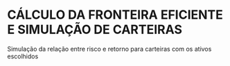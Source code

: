 # CÁLCULO DA FRONTEIRA EFICIENTE E SIMULAÇÃO DE CARTEIRAS
Simulação da relação entre risco e retorno para carteiras com os ativos escolhidos
